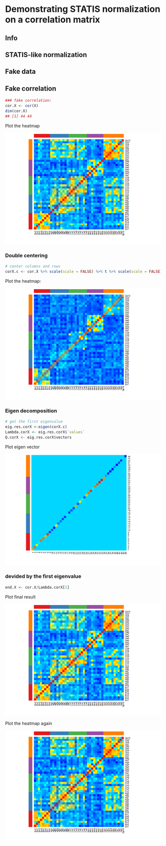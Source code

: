 Demonstrating STATIS normalization on a correlation matrix
================

## Info

## STATIS-like normalization

## Fake data

## Fake correlation

``` r
### fake correlation: 
cor.X <- cor(X)
dim(cor.X)
## [1] 44 44
```

Plot the heatmap

![](demo_STATISnorm4r_files/figure-gfm/show_cor-1.png)<!-- -->

### Double centering

``` r
# center columns and rows
corX.c <- cor.X %>% scale(scale = FALSE) %>% t %>% scale(scale = FALSE)
```

Plot the heatmap:

![](demo_STATISnorm4r_files/figure-gfm/show_center-1.png)<!-- -->

### Eigen decomposition

``` r
# get the first eigenvalue
eig.res.corX <-eigen(corX.c)
Lambda.corX <- eig.res.corX$`values`
Q.corX <- eig.res.corX$vectors
```

Plot eigen vector

![](demo_STATISnorm4r_files/figure-gfm/show_eig-1.png)<!-- -->

### devided by the first eigenvalue

``` r
end.X <- cor.X/Lambda.corX[1]
```

Plot final result

![](demo_STATISnorm4r_files/figure-gfm/show_endX-1.png)<!-- -->

Plot the heatmap again

![](demo_STATISnorm4r_files/figure-gfm/show_cor2-1.png)<!-- -->
